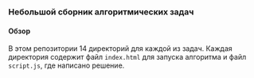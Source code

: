 ### Небольшой сборник алгоритмических задач

#### Обзор
В этом репозитории 14 директорий для каждой из задач. Каждая директория содержит файл `index.html` для запуска алгоритма и файл `script.js`, где написано решение.
